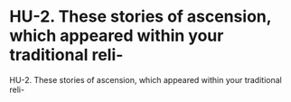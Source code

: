 # HU-2. These stories of ascension, which appeared within your traditional reli-

HU-2. These stories of ascension, which appeared within your traditional reli-
